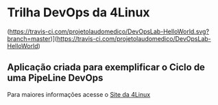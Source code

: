 # Trilha DevOps da 4Linux

<!-- Altere a Flag abaixo com sua URL do Travis -->
(https://travis-ci.com/projetolaudomedico/DevOpsLab-HelloWorld.svg?branch=master)](https://travis-ci.com/projetolaudomedico/DevOpsLab-HelloWorld)

## Aplicação criada para exemplificar o Ciclo de uma PipeLine DevOps


Para maiores informações acesse o [Site da 4Linux](https://www.4linux.com.br/cursos/devops)
